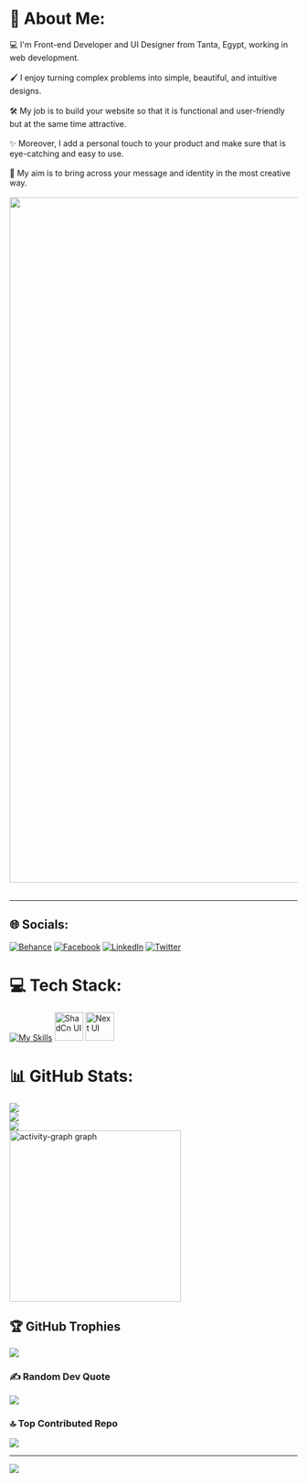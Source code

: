 # 💫 About Me:

💻 I'm Front-end Developer and UI Designer from Tanta, Egypt, working in web development.<br><br> 🖌️ I enjoy turning complex problems into simple, beautiful, and intuitive designs.<br><br>🛠️ My job is to build your website so that it is functional and user-friendly but at the same time attractive.<br><br> ✨ Moreover, I add a personal touch to your product and make sure that is eye-catching and easy to use.<br><br> 🎯 My aim is to bring across your message and identity in the most creative way.<br><br>
<img width="1200" src="https://user-images.githubusercontent.com/74038190/212749447-bfb7e725-6987-49d9-ae85-2015e3e7cc41.gif" /> <br><br> 

---

## 🌐 Socials:

[![Behance](https://img.shields.io/badge/Behance-1769ff?logo=behance&logoColor=white)](https://behance.net/https://www.behance.net/ahmedsamy9999) [![Facebook](https://img.shields.io/badge/Facebook-%231877F2.svg?logo=Facebook&logoColor=white)](https://facebook.com/https://www.facebook.com/profile.php?id=100059466574491) [![LinkedIn](https://img.shields.io/badge/LinkedIn-%230077B5.svg?logo=linkedin&logoColor=white)](https://linkedin.com/in/https://www.linkedin.com/in/ahmed-samy9/) [![Twitter](https://img.shields.io/badge/Twitter-%231DA1F2.svg?logo=Twitter&logoColor=white)](https://twitter.com/https://twitter.com/ahmedsamy1222)

# 💻 Tech Stack:

[![My Skills](https://skillicons.dev/icons?i=nextjs,vite,react,tailwindcss,materialui,express,mongo,planetscale,supabase,firebase,nodejs,bun,pnpm,npm,yarn,vercel,netlify,git,github,bootstrap,ts,js,html,css,sass,vscode,windows,figma,xd,pr)](https://skillicons.dev)
<img width="50" src="https://raw.githubusercontent.com/marwin1991/profile-technology-icons/refs/heads/main/icons/shadcn_ui.png" alt="ShadCn UI" title="ShadCn UI"/>
<img width="50" src="https://raw.githubusercontent.com/marwin1991/profile-technology-icons/refs/heads/main/icons/next_ui.png" alt="Next UI" title="Next UI"/>


# 📊 GitHub Stats:

![](https://github-readme-stats.vercel.app/api?username=ahmedsamy9999&theme=react&hide_border=false&include_all_commits=true&count_private=true)<br/>
![](https://github-readme-streak-stats.herokuapp.com/?user=ahmedsamy9999&theme=react&hide_border=false)<br/>
![](https://github-readme-stats.vercel.app/api/top-langs/?username=ahmedsamy9999&theme=react&hide_border=false&include_all_commits=true&count_private=true&layout=compact)<br/>
  <img src="https://github-readme-activity-graph.vercel.app/graph?username=AhmedSamy9999&radius=16&theme=react&area=true&order=5" height="300" alt="activity-graph graph"  />

## 🏆 GitHub Trophies

![](https://github-profile-trophy.vercel.app/?username=ahmedsamy9999&theme=tokyonight&no-frame=false&no-bg=true&margin-w=4)

### ✍️ Random Dev Quote

![](https://quotes-github-readme.vercel.app/api?type=horizontal&theme=tokyonight)

### 🔝 Top Contributed Repo

![](https://github-contributor-stats.vercel.app/api?username=ahmedsamy9999&limit=5&theme=tokyonight&combine_all_yearly_contributions=true)

---

[![](https://visitcount.itsvg.in/api?id=ahmedsamy9999&icon=0&color=1)](https://visitcount.itsvg.in)

<!-- Proudly created with GPRM ( https://gprm.itsvg.in ) -->
